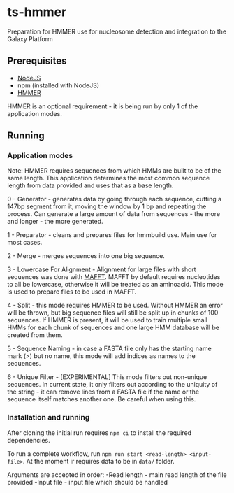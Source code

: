 # ts-hmmer

Preparation for HMMER use for nucleosome detection and integration to the Galaxy Platform

## Prerequisites

  - [NodeJS](https://nodejs.org/en)
  - npm (installed with NodeJS)
  - [HMMER](http://hmmer.org/)

  HMMER is an optional requirement - it is being run by only 1 of the application modes.
  
## Running

### Application modes

Note: HMMER requires sequences from which HMMs are built to be of the same length. This application determines the most common sequence length from data provided and uses that as a base length.

0 - Generator - generates data by going through each sequence, cutting a 147bp segment from it, moving the window by 1 bp and repeating the process. Can generate a large amount of data from sequences - the more and longer - the more generated.

1 - Preparator - cleans and prepares files for hmmbuild use. Main use for most cases.

2 - Merge - merges sequences into one big sequence.

3 - Lowercase For Alignment - Alignment for large files with short sequences was done with [MAFFT](https://mafft.cbrc.jp/alignment/server/large.html?aug31). MAFFT by default requires nucleotides to all be lowercase, otherwise it will be treated as an aminoacid. This mode is used to prepare files to be used in MAFFT.

4 - Split - this mode requires HMMER to be used. Without HMMER an error will be thrown, but big sequence files will still be split up in chunks of 100 sequences. If HMMER is present, it will be used to train multiple small HMMs for each chunk of sequences and one large HMM database will be created from them.

5 - Sequence Naming - in case a FASTA file only has the starting name mark (>) but no name, this mode will add indices as names to the sequences.

6 - Unique Filter - [EXPERIMENTAL] This mode filters out non-unique sequences. In current state, it only filters out according to the uniquity of the string - it can remove lines from a FASTA file if the name or the sequence itself matches another one. Be careful when using this.

### Installation and running

After cloning the initial run requires `npm ci` to install the required dependencies.

To run a complete workflow, run `npm run start <read-length> <input-file>`.
At the moment ir requires data to be in `data/` folder.

Arguments are accepted in order:
  -Read length - main read length of the file provided
  -Input file - input file which should be handled
